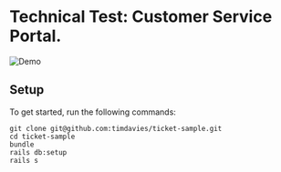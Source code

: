 # Technical Test: Customer Service Portal.

![Demo](/public/demo.gif)

## Setup

To get started, run the following commands:

```
git clone git@github.com:timdavies/ticket-sample.git
cd ticket-sample
bundle
rails db:setup
rails s
```
